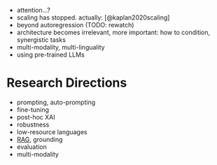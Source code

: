 - attention...?
- scaling has stopped. actually: [@kaplan2020scaling]
- beyond autoregression (TODO: rewatch)
- architecture becomes irrelevant, more important: how to condition, synergistic tasks
- multi-modality, multi-linguality
- using pre-trained LLMs

# Research Directions

- prompting, auto-prompting
- fine-tuning
- post-hoc XAI
- robustness
- low-resource languages
- [RAG](https://blogs.nvidia.com/blog/what-is-retrieval-augmented-generation/), grounding
- evaluation
- multi-modality